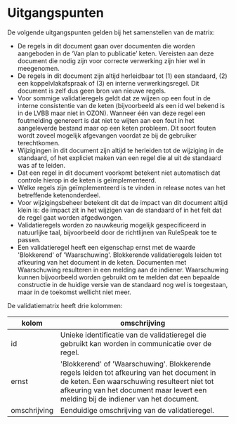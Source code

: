 # Uitgangspunten

De volgende uitgangspunten gelden bij het samenstellen van de matrix:
  - De regels in dit document gaan over documenten die worden aangeboden in de
    ‘Van plan to publicatie’ keten.  Vereisten aan deze document die nodig zijn
    voor correcte verwerking zijn hier wel in meegenomen.
  - De regels in dit document zijn altijd herleidbaar tot (1) een standaard, (2) een koppelvlakafspraak of (3) en interne verwerkingsregel. Dit document is zelf dus geen bron van nieuwe regels.
  - Voor sommige validatieregels geldt dat ze wijzen op een fout in de interne consistentie van de keten (bijvoorbeeld als een id wel bekend is in de LVBB maar niet in OZON). Wanneer één van deze regel een foutmelding genereert is dat  niet te wijten aan een fout in het aangeleverde bestand maar op een keten probleem. Dit soort fouten wordt zoveel mogelijk afgevangen voordat ze bij de gebruiker terechtkomen.
  - Wijzigingen in dit document zijn altijd te herleiden tot de wijziging in de standaard, of het expliciet maken van een regel die al uit de standaard was af te leiden.
  - Dat een regel in dit document voorkomt betekent niet automatisch dat controle hierop in de keten is geïmplementeerd.
  - Welke regels zijn geïmplementeerd is te vinden in release notes van het betreffende ketenonderdeel.
  - Voor wijzigingsbeheer betekent dit dat de impact van dit document altijd klein is: de impact zit in het wijzigen van de standaard of in het feit dat de regel gaat worden afgedwongen.
  - Validatieregels worden zo nauwkeurig mogelijk gespecificeerd in natuurlijke taal, bijvoorbeeld door de richtlijnen van RuleSpeak toe te passen.
  - Een validatieregel heeft een eigenschap ernst met de waarde 'Blokkerend' of 'Waarschuwing'. Blokkerende validatieregels  leiden tot afkeuring van het document in de keten. Documenten met Waarschuwing resulteren in een melding aan de indiener. Waarschuwing kunnen bijvoorbeeld worden gebruikt om te melden dat een bepaalde constructie in de huidige versie van de standaard nog wel is toegestaan, maar in de toekomst wellicht niet meer. 


  De validatiematrix heeft drie kolommen:

  | kolom        | omschrijving |
  |--------------|--------------|
  | id           | Unieke identificatie van de validatieregel die gebruikt kan worden in communicatie over de regel. |
  | ernst        | 'Blokkerend' of 'Waarschuwing'. Blokkerende regels leiden tot afkeuring van het document in de keten. Een waarschuwing resulteert niet tot afkeuring van het document maar levert een melding bij de indiener van het document. |
  | omschrijving | Eenduidige omschrijving van de validatieregel. |



